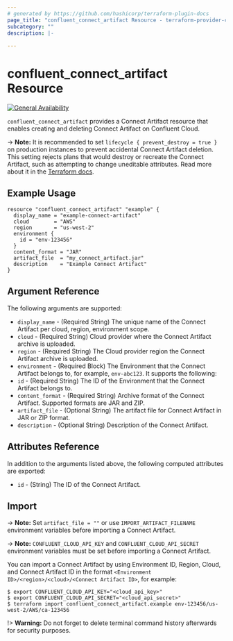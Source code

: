 ```yaml
---
# generated by https://github.com/hashicorp/terraform-plugin-docs
page_title: "confluent_connect_artifact Resource - terraform-provider-confluent"
subcategory: ""
description: |-
  
---
```


# confluent_connect_artifact Resource

[![General Availability](https://img.shields.io/badge/Lifecycle%20Stage-General%20Availability-%2345c6e8)](https://docs.confluent.io/cloud/current/api.html#section/Versioning/API-Lifecycle-Policy)

`confluent_connect_artifact` provides a Connect Artifact resource that enables creating and deleting Connect Artifact on Confluent Cloud.

-> **Note:** It is recommended to set `lifecycle { prevent_destroy = true }` on production instances to prevent accidental Connect Artifact deletion. This setting rejects plans that would destroy or recreate the Connect Artifact, such as attempting to change uneditable attributes. Read more about it in the [Terraform docs](https://www.terraform.io/language/meta-arguments/lifecycle#prevent_destroy).

## Example Usage

```hcl
resource "confluent_connect_artifact" "example" {
  display_name = "example-connect-artifact"
  cloud        = "AWS"
  region       = "us-west-2"
  environment {
    id = "env-123456"
  }
  content_format = "JAR"
  artifact_file  = "my_connect_artifact.jar"
  description    = "Example Connect Artifact"
}
```

## Argument Reference

The following arguments are supported:

* `display_name` - (Required String) The unique name of the Connect Artifact per cloud, region, environment scope.
* `cloud` - (Required String) Cloud provider where the Connect Artifact archive is uploaded.
* `region` - (Required String) The Cloud provider region the Connect Artifact archive is uploaded.
* `environment` - (Required Block) The Environment that the Connect Artifact belongs to, for example, `env-abc123`. It supports the following:
* `id` - (Required String) The ID of the Environment that the Connect Artifact belongs to.
* `content_format` - (Required String) Archive format of the Connect Artifact. Supported formats are JAR and ZIP.
* `artifact_file` - (Optional String) The artifact file for Connect Artifact in JAR or ZIP format.
* `description` - (Optional String) Description of the Connect Artifact.

## Attributes Reference

In addition to the arguments listed above, the following computed attributes are exported:

* `id` - (String) The ID of the Connect Artifact.

## Import

-> **Note:** Set `artifact_file = ""` or use `IMPORT_ARTIFACT_FILENAME` environment variables before importing a Connect Artifact.

-> **Note:** `CONFLUENT_CLOUD_API_KEY` and `CONFLUENT_CLOUD_API_SECRET` environment variables must be set before importing a Connect Artifact.

You can import a Connect Artifact by using Environment ID, Region, Cloud, and Connect Artifact ID in the format `<Environment ID>/<region>/<cloud>/<Connect Artifact ID>`, for example:

```shell
$ export CONFLUENT_CLOUD_API_KEY="<cloud_api_key>"
$ export CONFLUENT_CLOUD_API_SECRET="<cloud_api_secret>"
$ terraform import confluent_connect_artifact.example env-123456/us-west-2/AWS/ca-123456
```

!> **Warning:** Do not forget to delete terminal command history afterwards for security purposes.
